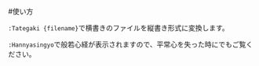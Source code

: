 #使い方

`:Tategaki {filename}`で横書きのファイルを縦書き形式に変換します。

`:Hannyasingyo`で般若心経が表示されますので、平常心を失った時にでもご覧ください。
